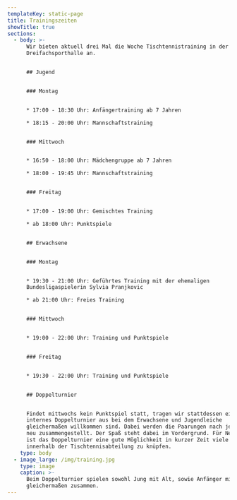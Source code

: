 ```yaml
---
templateKey: static-page
title: Trainingszeiten
showTitle: true
sections:
  - body: >-
      Wir bieten aktuell drei Mal die Woche Tischtennistraining in der
      Dreifachsporthalle an.


      ## Jugend


      ### Montag


      * 17:00 - 18:30 Uhr: Anfängertraining ab 7 Jahren 

      * 18:15 - 20:00 Uhr: Mannschaftstraining


      ### Mittwoch


      * 16:50 - 18:00 Uhr: Mädchengruppe ab 7 Jahren

      * 18:00 - 19:45 Uhr: Mannschaftstraining


      ### Freitag


      * 17:00 - 19:00 Uhr: Gemischtes Training

      * ab 18:00 Uhr: Punktspiele 


      ## Erwachsene


      ### Montag


      * 19:30 - 21:00 Uhr: Geführtes Training mit der ehemaligen
      Bundesligaspielerin Sylvia Pranjkovic

      * ab 21:00 Uhr: Freies Training


      ### Mittwoch


      * 19:00 - 22:00 Uhr: Training und Punktspiele 


      ### Freitag


      * 19:30 - 22:00 Uhr: Training und Punktspiele


      ## Doppelturnier


      Findet mittwochs kein Punktspiel statt, tragen wir stattdessen ein
      internes Doppelturnier aus bei dem Erwachsene und Jugendleiche
      gleichermaßen willkommen sind. Dabei werden die Paarungen nach jeder Runde
      neu zusammengestellt. Der Spaß steht dabei im Vordergrund. Für Neulinge
      ist das Doppelturnier eine gute Möglichkeit in kurzer Zeit viele Kontakte
      innerhalb der Tischtennisabteilung zu knüpfen.
    type: body
  - image_large: /img/training.jpg
    type: image
    caption: >-
      Beim Doppelturnier spielen sowohl Jung mit Alt, sowie Anfänger mit Profi
      gleichermaßen zusammen.
---
```

